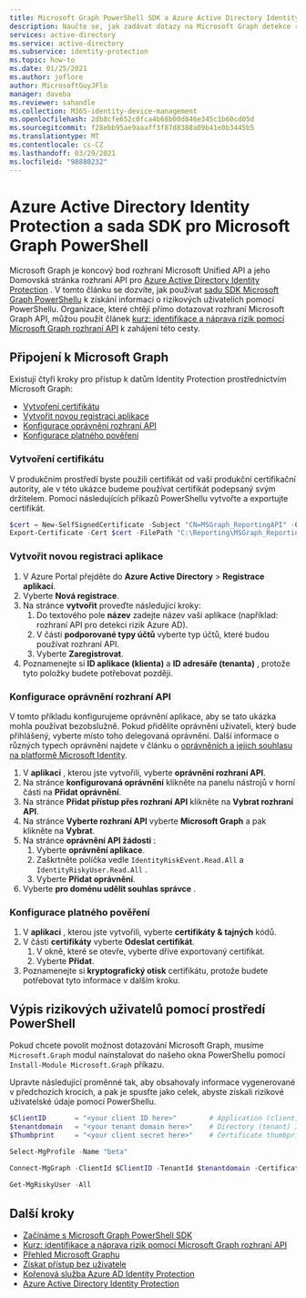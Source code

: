 ```yaml
---
title: Microsoft Graph PowerShell SDK a Azure Active Directory Identity Protection
description: Naučte se, jak zadávat dotazy na Microsoft Graph detekce rizik a související informace z Azure Active Directory
services: active-directory
ms.service: active-directory
ms.subservice: identity-protection
ms.topic: how-to
ms.date: 01/25/2021
ms.author: joflore
author: MicrosoftGuyJFlo
manager: daveba
ms.reviewer: sahandle
ms.collection: M365-identity-device-management
ms.openlocfilehash: 2db8cfe652c0fca4b68b00d846e345c1b60cd05d
ms.sourcegitcommit: f28ebb95ae9aaaff3f87d8388a09b41e0b3445b5
ms.translationtype: MT
ms.contentlocale: cs-CZ
ms.lasthandoff: 03/29/2021
ms.locfileid: "98880232"
---
```

# <a name="azure-active-directory-identity-protection-and-the-microsoft-graph-powershell-sdk"></a>Azure Active Directory Identity Protection a sada SDK pro Microsoft Graph PowerShell

Microsoft Graph je koncový bod rozhraní Microsoft Unified API a jeho Domovská stránka rozhraní API pro [Azure Active Directory Identity Protection](./overview-identity-protection.md) . V tomto článku se dozvíte, jak používat [sadu SDK Microsoft Graph PowerShellu](/graph/powershell/get-started) k získání informací o rizikových uživatelích pomocí PowerShellu. Organizace, které chtějí přímo dotazovat rozhraní Microsoft Graph API, můžou použít článek [kurz: identifikace a náprava rizik pomocí Microsoft Graph rozhraní API](/graph/tutorial-riskdetection-api) k zahájení této cesty.


## <a name="connect-to-microsoft-graph"></a>Připojení k Microsoft Graph

Existují čtyři kroky pro přístup k datům Identity Protection prostřednictvím Microsoft Graph:

- [Vytvoření certifikátu](#create-a-certificate)
- [Vytvořit novou registraci aplikace](#create-a-new-app-registration)
- [Konfigurace oprávnění rozhraní API](#configure-api-permissions)
- [Konfigurace platného pověření](#configure-a-valid-credential)

### <a name="create-a-certificate"></a>Vytvoření certifikátu

V produkčním prostředí byste použili certifikát od vaší produkční certifikační autority, ale v této ukázce budeme používat certifikát podepsaný svým držitelem. Pomocí následujících příkazů PowerShellu vytvořte a exportujte certifikát.

```powershell
$cert = New-SelfSignedCertificate -Subject "CN=MSGraph_ReportingAPI" -CertStoreLocation "Cert:\CurrentUser\My" -KeyExportPolicy Exportable -KeySpec Signature -KeyLength 2048 -KeyAlgorithm RSA -HashAlgorithm SHA256
Export-Certificate -Cert $cert -FilePath "C:\Reporting\MSGraph_ReportingAPI.cer"
```

### <a name="create-a-new-app-registration"></a>Vytvořit novou registraci aplikace

1. V Azure Portal přejděte do **Azure Active Directory**  >  **Registrace aplikací**.
1. Vyberte **Nová registrace**.
1. Na stránce **vytvořit** proveďte následující kroky:
   1. Do textového pole **název** zadejte název vaší aplikace (například: rozhraní API pro detekci rizik Azure AD).
   1. V části **podporované typy účtů** vyberte typ účtů, které budou používat rozhraní API.
   1. Vyberte **Zaregistrovat**.
1. Poznamenejte si **ID aplikace (klienta)** a **ID adresáře (tenanta)** , protože tyto položky budete potřebovat později.

### <a name="configure-api-permissions"></a>Konfigurace oprávnění rozhraní API

V tomto příkladu konfigurujeme oprávnění aplikace, aby se tato ukázka mohla používat bezobslužně. Pokud přidělíte oprávnění uživateli, který bude přihlášený, vyberte místo toho delegovaná oprávnění. Další informace o různých typech oprávnění najdete v článku o [oprávněních a jejich souhlasu na platformě Microsoft Identity](../develop/v2-permissions-and-consent.md#permission-types).

1. V **aplikaci** , kterou jste vytvořili, vyberte **oprávnění rozhraní API**.
1. Na stránce **konfigurovaná oprávnění** klikněte na panelu nástrojů v horní části na **Přidat oprávnění**.
1. Na stránce **Přidat přístup přes rozhraní API** klikněte na **Vybrat rozhraní API**.
1. Na stránce **Vyberte rozhraní API** vyberte **Microsoft Graph** a pak klikněte na **Vybrat**.
1. Na stránce **oprávnění API žádosti** : 
   1. Vyberte **oprávnění aplikace**.
   1. Zaškrtněte políčka vedle `IdentityRiskEvent.Read.All` a `IdentityRiskyUser.Read.All` .
   1. Vyberte **Přidat oprávnění**.
1. Vyberte **pro doménu udělit souhlas správce** . 

### <a name="configure-a-valid-credential"></a>Konfigurace platného pověření

1. V **aplikaci** , kterou jste vytvořili, vyberte **certifikáty & tajných** kódů.
1. V části **certifikáty** vyberte **Odeslat certifikát**.
   1. V okně, které se otevře, vyberte dříve exportovaný certifikát.
   1. Vyberte **Přidat**.
1. Poznamenejte si **kryptografický otisk** certifikátu, protože budete potřebovat tyto informace v dalším kroku.

## <a name="list-risky-users-using-powershell"></a>Výpis rizikových uživatelů pomocí prostředí PowerShell

Pokud chcete povolit možnost dotazování Microsoft Graph, musíme `Microsoft.Graph` modul nainstalovat do našeho okna PowerShellu pomocí `Install-Module Microsoft.Graph` příkazu.

Upravte následující proměnné tak, aby obsahovaly informace vygenerované v předchozích krocích, a pak je spusťte jako celek, abyste získali rizikové uživatelské údaje pomocí PowerShellu.

```powershell
$ClientID       = "<your client ID here>"        # Application (client) ID gathered when creating the app registration
$tenantdomain   = "<your tenant domain here>"    # Directory (tenant) ID gathered when creating the app registration
$Thumbprint     = "<your client secret here>"    # Certificate thumbprint gathered when configuring your credential

Select-MgProfile -Name "beta"
  
Connect-MgGraph -ClientId $ClientID -TenantId $tenantdomain -CertificateThumbprint $Thumbprint

Get-MgRiskyUser -All
```

## <a name="next-steps"></a>Další kroky

- [Začínáme s Microsoft Graph PowerShell SDK](/graph/powershell/get-started)
- [Kurz: identifikace a náprava rizik pomocí Microsoft Graph rozhraní API](/graph/tutorial-riskdetection-api)
- [Přehled Microsoft Graphu](https://developer.microsoft.com/graph/docs)
- [Získat přístup bez uživatele](/graph/auth-v2-service)
- [Kořenová služba Azure AD Identity Protection](/graph/api/resources/identityprotectionroot)
- [Azure Active Directory Identity Protection](./overview-identity-protection.md)
